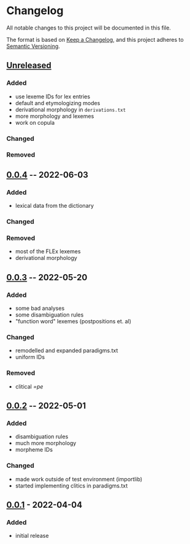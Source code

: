 # Changelog
All notable changes to this project will be documented in this file.

The format is based on [Keep a Changelog](https://keepachangelog.com/en/1.0.0/),
and this project adheres to [Semantic Versioning](https://semver.org/spec/v2.0.0.html).

## [Unreleased]

### Added
* use lexeme IDs for lex entries
* default and etymologizing modes
* derivational morphology in `derivations.txt`
* more morphology and lexemes
* work on copula

### Changed

### Removed

## [0.0.4] -- 2022-06-03

### Added
* lexical data from the dictionary

### Changed

### Removed
* most of the FLEx lexemes
* derivational morphology

## [0.0.3] -- 2022-05-20

### Added
* some bad analyses
* some disambiguation rules
* "function word" lexemes (postpositions et. al)

### Changed
* remodelled and expanded paradigms.txt
* uniform IDs

### Removed
* clitical *=pe*

## [0.0.2] -- 2022-05-01

### Added
* disambiguation rules
* much more morphology
* morpheme IDs

### Changed
* made work outside of test environment (importlib)
* started implementing clitics in paradigms.txt


## [0.0.1] - 2022-04-04

### Added

* initial release

[Unreleased]: https://github.com/fmatter/uniparser-yawarana/compare/0.0.4...HEAD
[0.0.4]: https://github.com/fmatter/uniparser-yawarana/releases/tag/0.0.4
[0.0.3]: https://github.com/fmatter/uniparser-yawarana/releases/tag/0.0.3
[0.0.2]: https://github.com/fmatter/uniparser-yawarana/releases/tag/0.0.2
[0.0.1]: https://github.com/fmatter/uniparser-yawarana/releases/tag/0.0.1
